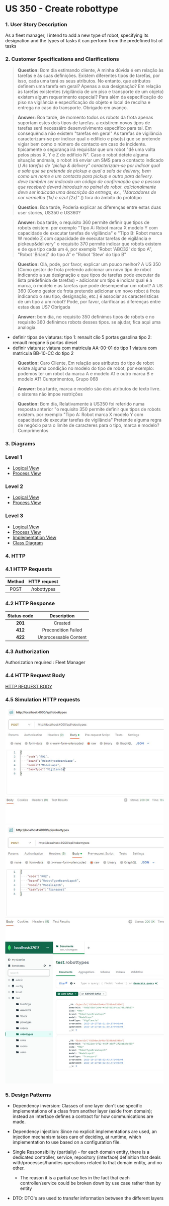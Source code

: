 # US 350 - Create robottype

### 1. User Story Description

As a fleet manager, I intend to add a new type of robot, specifying its designation and the types of tasks it can perform from the predefined list of tasks

### 2. Customer Specifications and Clarifications

> **Question:** Bom dia estimando cliente,
A minha dúvida é em relação às tarefas e às suas definições.
Existem diferentes tipos de tarefas, por isso, cada uma terá os seus atributos. No entanto, que atributos definem uma tarefa em geral? Apenas a sua designação?
Em relação às tarefas existentes (vigilância de um piso e transporte de um objeto) existem algum requerimento especial? Para além da especificação do piso na vigilância e especificação do objeto e local de recolha e entrega no caso do transporte.
Obrigado em avanço.

> **Answer:** Boa tarde,
de momento todos os robots da frota apenas suportam estes dois tipos de tarefas. a existirem novos tipos de tarefas será necessáiro desenvolvimento especifico para tal. Em consequência não existem "tarefas em geral"
As tarefas de vigilância caracterizam-se por indicar qual o edificio e piso(s) que se pretende vigiar bem como o número de contacto em caso de incidente. tipicamente o segurança irá requisitar que um robot "dê uma volta pelos pisos X, Y e Z do edificio N". Caso o robot detete alguma situação anómala, o robot irá enviar um SMS para o contacto indicado (*)
As tarefas de "piclup & delivery" caracterizam-se por indicar qual a sala que se pretende de pickup e qual a sala de delivery, bem como um nome e um contacto para pickup e outro para delivery. deve também ser indicado um código de confirmação que a pessoa que receberá deverá introduzir no painel do robot. adicionalmente deve ser indicada uma descrição da entrega, ex., "Marcadores de cor vermelha (1x) e azul (2x)"
(*) fora do âmbito do protótipo

> **Question:** Boa tarde,
Poderia explicar as diferenças entre estas duas user stories, US350 e US360?

> **Answer:** boa tarde,
o requisito 360 permite definir que tipos de robots existem. por exemplo "Tipo A: Robot marca X modelo Y com capacidade de executar tarefas de vigilância" e "Tipo B: Robot marca W modelo Z com capacidade de executar tarefas de vigilância e pickeup&delivery"
o requisito 370 permite indicar que robots existem e de que tipo cada um é, por exemplo "Robot 'ABC32' do tipo A", "Robot 'Brian2' do tipo A" e "Robot 'Stew' do tipo B"

> **Question:** Olá, pode, por favor, explicar um pouco melhor?
A US 350 (Como gestor de frota pretendo adicionar um novo tipo de robot indicando a sua designação e que tipos de tarefas pode executar da lista prédefinida de tarefas) - adicionar um tipo é indicar qual é a marca, o modelo e as tarefas que pode desempenhar um robot?
A US 360 (Como gestor de frota pretendo adicionar um novo robot à frota indicando o seu tipo, designação, etc.) é associar as caracteristicas de um tipo a um robot?
Pode, por favor, clarificar as diferenças entre estas duas US? Obrigada

> **Answer:** bom dia,
no requisito 350 definimos tipos de robots e no requisito 360 definimos robots desses tipos.
se ajudar, fica aqui uma analogia.
*  definir tipos de viaturas:
    tipo 1: renault clio 5 portas gasolina
    tipo 2: renault megane 5 portas diesel
* definir viaturas:
    viatura com matricula AA-00-01 do tipo 1
    viatura com matricula BB-10-CC do tipo 2

> **Question:** Caro Cliente,
Em relação aos atributos do tipo de robot existe alguma condição no modelo do tipo de  robot, por exemplo: podemos ter  um robot da marca A e modelo A1 e outro marca B e modelo A1?
Cumprimentos,
Grupo 068

> **Answer:** boa tarde, marca e modelo são dois atributos de texto livre. o sistema não impoe restrições

> **Question:** Bom dia,
Relativamente à US350 foi referido numa resposta anterior "o requisito 350 permite definir que tipos de robots existem. por exemplo "Tipo A: Robot marca X modelo Y com capacidade de executar tarefas de vigilância"
Pretende alguma regra de negócio para o limite de caracteres para o tipo, marca e modelo?
Cumprimentos


### 3. Diagrams

### Level 1

- [Logical View](../general-purpose/level1/logical-view.svg)
- [Process View](./level1/process-view.svg)

### Level 2
- [Logical View](../general-purpose/level2/logical-view.svg)
- [Process View](./level2/process-view.svg)

### Level 3
- [Logical View](../general-purpose/level3/logical-view.svg)
- [Process View](./level3/process-view.svg)
- [Implementation View](../general-purpose/level3/implementation-view.svg)
- [Class Diagram](./level3/class-diagram.svg)

### 4. HTTP

### 4.1 HTTP Requests

|   Method   |                       HTTP request                        |
|:----------:|:---------------------------------------------------------:|
| POST |  /robottypes |

### 4.2 HTTP Response
| Status code |      Description      |
|:-----------:|:---------------------:|
|   **201**   |        Created        |
|   **412**   |  Precondition Failed  |
|   **422**   | Unprocessable Content |

### 4.3 Authorization

Authorization required : Fleet Manager

### 4.4 HTTP Request Body

[HTTP REQUEST BODY](./README/test.robottypes.txt)

### 4.5 Simulation HTTP requests

![postman](README/postman_robottype1.JPG)
![postman](README/postman_robottype2.JPG)
![mongo](README/mongo_robottypes.JPG)

### 5. Design Patterns
- Dependency inversion: Classes of one layer don't use specific implementations of a class from another layer (aside from domain); instead an interface defines a contract for how communications are made.

- Dependency injection: Since no explicit implementations are used, an injection mechanism takes care of deciding, at runtime, which implementation to use based on a configuration file.

- Single Responsibility (partially) - for each domain entity, there is a dedicated controller, service, repository (interface) definition that deals with/processes/handles operations related to that domain entity, and no other.
    + The reason it is a partial use lies in the fact that each controller/service could be broken down by use case rather than by entity

- DTO: DTO's are used to transfer information between the different layers
